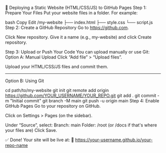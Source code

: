 🚀 Deploying a Static Website (HTML/CSS/JS) to GitHub Pages
Step 1: Prepare Your Files
Put your website files in a folder. For example:

bash
Copy
Edit
/my-website
  ├── index.html
  ├── style.css
  └── script.js
Step 2: Create a GitHub Repository
Go to https://github.com.

Click New repository.
Give it a name (e.g., my-website) and click Create repository.

Step 3: Upload or Push Your Code
You can upload manually or use Git:
Option A: Manual Upload
Click “Add file” > “Upload files”.

Upload your HTML/CSS/JS files and commit them.

-----------------------------------------------------------------------------------------------------------------------

Option B: Using Git

cd path/to/my-website
git init
git remote add origin https://github.com/YOUR_USERNAME/YOUR_REPO.git
git add .
git commit -m "Initial commit"
git branch -M main
git push -u origin main
Step 4: Enable GitHub Pages
Go to your repository on GitHub.

Click on Settings > Pages (on the sidebar).

Under “Source”, select:
Branch: main
Folder: /root (or /docs if that's where your files are)
Click Save.

✅ Done!
Your site will be live at:
📡 https://your-username.github.io/your-repo-name

